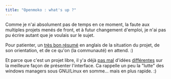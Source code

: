```yaml
---
title: "Openmoko : what's up ?"
---
```


Comme je n'ai absolument pas de temps en ce moment, la faute aux multiples
projets menés de front, et à futur changement d'emploi, je n'ai pas pu écrire
autant que je voulais sur le sujet.

Pour patienter, un [très bon résumé](http://tinyurl.com/58yjcp) en anglais de
la situation du projet, de son orientation, et de ce qu'on (la communauté) en
attend. :)

Et parce que c'est un projet libre, il y'a déjà [pas
mal](http://wiki.openmoko.org/wiki/Om2008.8) d'idées
[différentes](http://www.52grad.de/.stuff/freerunner/) sur la meilleure façon
de présenter l'interface. Ca rappelle un peu la "lutte" des windows managers
sous GNU/Linux en somme... mais en plus rapide. :)

